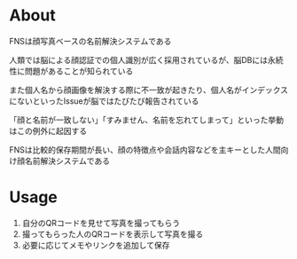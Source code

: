 # About

FNSは顔写真ベースの名前解決システムである

人類では脳による顔認証での個人識別が広く採用されているが、脳DBには永続性に問題があることが知られている

また個人名から顔画像を解決する際に不一致が起きたり、個人名がインデックスにないといったIssueが脳ではたびたび報告されている

「顔と名前が一致しない」「すみません、名前を忘れてしまって」といった挙動はこの例外に起因する

FNSは比較的保存期間が長い、顔の特徴点や会話内容などを主キーとした人間向け顔名前解決システムである

# Usage

1. 自分のQRコードを見せて写真を撮ってもらう
2. 撮ってもらった人のQRコードを表示して写真を撮る
3. 必要に応じてメモやリンクを追加して保存